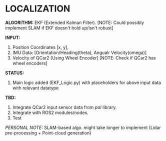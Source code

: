 # LOCALIZATION

**ALGORITHM:** EKF (Extended Kalman Filter). 
[NOTE: Could possibly implement SLAM if EKF doesn't hold up/isn't robust]

**INPUT:** 
1. Position Coordinates [x, y],  
2. IMU Data: [Orientation/Heading(theta), Angualr Velocity(omega)]
3. Velocity of QCar2 [Using Wheel Encoder] 
[NOTE: Check if QCar2 has wheel encoders]

**STATUS:** 
1. Main logic added (EKF_Logic.py) with placeholders for above input data with relevant datatype

**TBD:**
1. Integrate QCar2 input sensor data from *pal* library.
2. Integrate with ROS2 modules/nodes.
3. Test

*PERSONAL NOTE:* SLAM-based algo. might take longer to implement (Lidar pre-processing + Point-cloud generation)